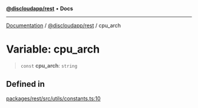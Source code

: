 [**@discloudapp/rest**](../README.md) • **Docs**

***

[Documentation](../../../packages.md) / [@discloudapp/rest](../README.md) / cpu\_arch

# Variable: cpu\_arch

> `const` **cpu\_arch**: `string`

## Defined in

[packages/rest/src/utils/constants.ts:10](https://github.com/discloud/discloud.app/blob/e957c12968777c01a56e127121040f7eaaf9b803/packages/rest/src/utils/constants.ts#L10)
